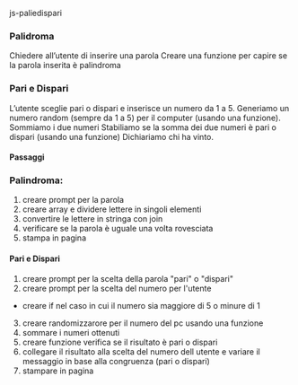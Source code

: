 js-paliedispari

### Palidroma
Chiedere all’utente di inserire una parola
Creare una funzione per capire se la parola inserita è palindroma

### Pari e Dispari
L’utente sceglie pari o dispari e inserisce un numero da 1 a 5.
Generiamo un numero random (sempre da 1 a 5) per il computer (usando una funzione).
Sommiamo i due numeri
Stabiliamo se la somma dei due numeri è pari o dispari (usando una funzione)
Dichiariamo chi ha vinto.


#### Passaggi

### Palindroma: 

1. creare prompt per la parola
2. creare array e dividere lettere in singoli elementi
3. convertire le lettere in stringa con join
4. verificare se la parola è uguale una volta rovesciata
5. stampa in pagina


#### Pari e Dispari

1. creare prompt per la scelta della parola "pari" o "dispari"
2. creare prompt per la scelta del numero per l'utente
- creare if nel caso in cui il numero sia maggiore  di 5 o minure di 1
3. creare randomizzarore per il numero del pc usando una funzione
4. sommare i numeri ottenuti
5. creare funzione verifica se il risultato è pari o dispari 
6. collegare il risultato alla scelta del numero dell utente e variare il messaggio in base alla congruenza (pari o dispari)
8. stampare in pagina